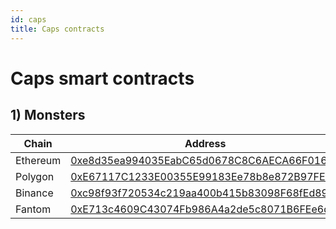```yaml
---
id: caps
title: Caps contracts
---
```


# Caps smart contracts

## 1) Monsters

| Chain    | Address                                    |
| -------- | ------------------------------------------ |
| Ethereum | [0xe8d35ea994035EabC65d0678C8C6AECA66F01656](https://etherscan.io/address/0xdAC17F958D2ee523a2206206994597C13D831ec7) |
| Polygon  | [0xE67117C1233E00355E99183Ee78b8e872B97FE41](https://polygonscan.com/address/0x0000000000c2d145a2526bd8c716263bfebe1a72) |
| Binance  | [0xc98f93f720534c219aa400b415b83098F68fEd89](https://bscscan.com/address/0x2170ed0880ac9a755fd29b2688956bd959f933f8) |
| Fantom   | [0xE713c4609C43074Fb986A4a2de5c8071B6FEe6dd](https://ftmscan.com/address/0xa0cc33dd6f4819d473226257792afe230ec3c67f) |